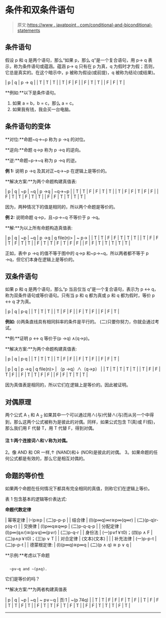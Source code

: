 # 条件和双条件语句

> 原文:[https://www . javatpoint . com/conditional-and-biconditional-statements](https://www.javatpoint.com/conditional-and-biconditional-statements)

## 条件语句

假设 p 和 q 是两个语句，那么“如果 p，那么 q”是一个复合语句，用 p→ q 表示，称为条件语句或蕴涵。蕴涵 p→ q 只有在 p 为真，q 为假时才为假；否则，它总是真实的。在这个暗示中，p 被称为假设(或前提)，q 被称为结论(或结果)。

| p | q | p → q |
| T | T | T |
| T | F | F |
| F | T | T |
| F | F | T |

**例如:**以下是条件语句。

1.  如果 a = b，b = c，那么 a = c。
2.  如果我有钱，我会买一台电脑。

## 条件语句的变体

**对位:**命题~q→~p 称为 p →q 的对位。

**逆向:**命题 q→p 称为 p →q 的逆向。

**逆:**命题~p→~q 称为 p →q 的逆。

**例 1:** 说明 p →q 及其对正~q→~p 在逻辑上是等价的。

**解决方案:**为两个命题构建真值表:

| p | q | ~p | ~q | p →q | ~q→~p |
| T | T | F | F | T | T |
| T | F | F | T | F | F |
| F | T | T | F | T | T |
| F | F | T | T | T | T |

因为，两种情况下的值是相同的，所以两个命题是等价的。

**例 2:** 说明命题 q→p，且~p→~q 不等价于 p →q。

**解:**为以上所有命题构造真值表:

| p | q | ~p | ~q | p →q | q file(n)> | ~ p→ |
| T | T | F | F | T | T | T |
| T | F | F | T | F | T | T |
| F | T | T | F | T | F | F |
| F | F | T | T | T | T | T |

正如，表中 p →q 的值不等于图中的 q→p 和~p→~q，所以两者都不等于 p →q，但它们本身在逻辑上是等价的。

## 双条件语句

如果 p 和 q 是两个语句，那么“p 当且仅当 q”是一个复合语句，表示为 p ↔ q，称为双条件语句或等价语句。只有当 p 和 q 都为真或 p 和 q 都为假时，等价 p ↔ q 才为真。

| p | q | p·q |
| T | T | T |
| T | F | F |
| F | T | F |
| F | F | T |

**例如:** (i)两条直线具有相同斜率的条件是平行的。
(二)只要你努力，你就会通过考试。

**例:**证明 p ↔ q 等价于(p →q) ∧(q→p)。

**解决方案:**为两个命题构建真值表:

| p | q | p·q |
| T | T | T |
| T | F | F |
| F | T | F |
| F | F | T |

| p | q | p →q | q file(n)> | （p →q）∧（q→p） |
| T | T | T | T | T |
| T | F | F | T | F |
| F | T | T | F | F |
| F | F | T | T | T |

因为真值表是相同的，所以它们在逻辑上是等价的。因此被证明。

## 对偶原理

两个公式 A <sub>1</sub> 和 A <sub>2</sub> 如果其中一个可以通过用∧(与)代替∧(与)而从另一个中得到，那么这两个公式被称为是彼此的对偶。同样，如果公式包含 T(真)或 F(假)，那么我们用 F 代替 T，用 T 代替 F，得到对偶。

#### 注 1:两个连接词∧和∨称为对偶。
2。像 AND 和 OR 一样,↑ (NAND)和↓ (NOR)是彼此的对偶。
3。如果命题的任何公式都是有效的，那么它是相互对偶的。

## 命题的等价性

如果两个命题在任何情况下都具有完全相同的真值，则称它们在逻辑上等价。

表 1 包含基本的逻辑等价表达式:

**命题代数定律**

| 幂等定律 | ㈠p≅p | (二)p-p-p |
| 结合律 | (I)(p∞q)∞r≅p∞(q∞r) | (二)(p-q)r-p(q-r) |
| 交换律 | (I)p∞q≅q∞p | (二)p-q-q-p |
| 分配定律 | (I)p∞(q∧r)≅(p∨q)∞(p∨r) | (二)p-q-r |
| 身份法 | (一)p∨f￥t0)；(四)p ∧ F | (二)p∧p￥t0)；(三)p ∨ T |
| 对合定律 | (文本)(文本) |  |
| 补充法律 | (一)p-p-t | (二)p-p-t |
| 德蒙根定律: | (I)(p∞q)≅p∞q | (二)(p ∧ q) ≅ p ∨ q |

**示例:**考虑以下命题

```

  ~p∨∼q and ∼(p∧q).

```

它们是等价的吗？

**解决方案:**为两者构建真值表

| p | q | ~p | ~q | ~ p∨∼q | 页:1 | ~(p 74q) |
| T | T | F | F | F | T | F |
| T | F | F | T | T | F | T |
| F | T | T | F | T | F | T |
| F | F | T | T | T | F | T |

* * *